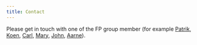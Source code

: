 ```yaml
---
title: Contact
---
```


Please get in touch with one of the FP group member (for example
[Patrik](https://patrikja.owlstown.net/), 
[Koen](https://www.cse.chalmers.se/~koen/), 
[Carl](https://research.chalmers.se/person/segerc), 
[Mary](https://www.cse.chalmers.se/~ms/), 
[John](https://www.cse.chalmers.se/~rjmh/), 
[Aarne](https://www.cse.chalmers.se/~aarne/)).
